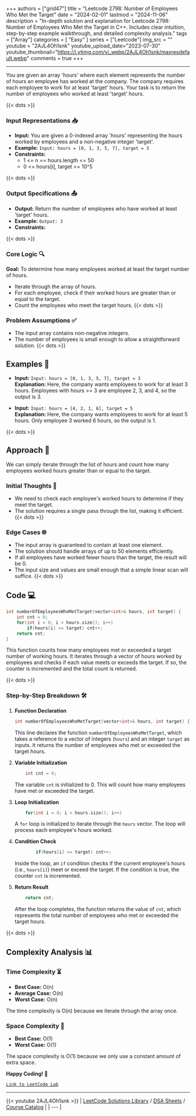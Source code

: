 
+++
authors = ["grid47"]
title = "Leetcode 2798: Number of Employees Who Met the Target"
date = "2024-02-01"
lastmod = "2024-11-06"
description = "In-depth solution and explanation for Leetcode 2798: Number of Employees Who Met the Target in C++. Includes clear intuition, step-by-step example walkthrough, and detailed complexity analysis."
tags = ["Array"]
categories = [
    "Easy"
]
series = ["Leetcode"]
img_src = ""
youtube = "2AJL4Oh1snk"
youtube_upload_date="2023-07-30"
youtube_thumbnail="https://i.ytimg.com/vi_webp/2AJL4Oh1snk/maxresdefault.webp"
comments = true
+++



---
You are given an array 'hours' where each element represents the number of hours an employee has worked at the company. The company requires each employee to work for at least 'target' hours. Your task is to return the number of employees who worked at least 'target' hours.
<!--more-->
{{< dots >}}
### Input Representations 📥
- **Input:** You are given a 0-indexed array 'hours' representing the hours worked by employees and a non-negative integer 'target'.
- **Example:** `Input: hours = [0, 1, 3, 5, 7], target = 3`
- **Constraints:**
	- 1 <= n == hours.length <= 50
	- 0 <= hours[i], target <= 10^5

{{< dots >}}
### Output Specifications 📤
- **Output:** Return the number of employees who have worked at least 'target' hours.
- **Example:** `Output: 3`
- **Constraints:**

{{< dots >}}
### Core Logic 🔍
**Goal:** To determine how many employees worked at least the target number of hours.

- Iterate through the array of hours.
- For each employee, check if their worked hours are greater than or equal to the target.
- Count the employees who meet the target hours.
{{< dots >}}
### Problem Assumptions ✅
- The input array contains non-negative integers.
- The number of employees is small enough to allow a straightforward solution.
{{< dots >}}
## Examples 🧩
- **Input:** `Input: hours = [0, 1, 3, 5, 7], target = 3`  \
  **Explanation:** Here, the company wants employees to work for at least 3 hours. Employees with hours >= 3 are employee 2, 3, and 4, so the output is 3.

- **Input:** `Input: hours = [4, 2, 1, 6], target = 5`  \
  **Explanation:** Here, the company wants employees to work for at least 5 hours. Only employee 3 worked 6 hours, so the output is 1.

{{< dots >}}
## Approach 🚀
We can simply iterate through the list of hours and count how many employees worked hours greater than or equal to the target.

### Initial Thoughts 💭
- We need to check each employee's worked hours to determine if they meet the target.
- The solution requires a single pass through the list, making it efficient.
{{< dots >}}
### Edge Cases 🌐
- The input array is guaranteed to contain at least one element.
- The solution should handle arrays of up to 50 elements efficiently.
- If all employees have worked fewer hours than the target, the result will be 0.
- The input size and values are small enough that a simple linear scan will suffice.
{{< dots >}}
## Code 💻
```cpp
int numberOfEmployeesWhoMetTarget(vector<int>& hours, int target) {
    int cnt = 0;
    for(int i = 0; i < hours.size(); i++)
        if(hours[i] >= target) cnt++;
    return cnt;
}
```

This function counts how many employees met or exceeded a target number of working hours. It iterates through a vector of hours worked by employees and checks if each value meets or exceeds the target. If so, the counter is incremented and the total count is returned.

{{< dots >}}
### Step-by-Step Breakdown 🛠️
1. **Function Declaration**
	```cpp
	int numberOfEmployeesWhoMetTarget(vector<int>& hours, int target) {
	```
	This line declares the function `numberOfEmployeesWhoMetTarget`, which takes a reference to a vector of integers (`hours`) and an integer `target` as inputs. It returns the number of employees who met or exceeded the target hours.

2. **Variable Initialization**
	```cpp
	    int cnt = 0;
	```
	The variable `cnt` is initialized to 0. This will count how many employees have met or exceeded the target.

3. **Loop Initialization**
	```cpp
	    for(int i = 0; i < hours.size(); i++)
	```
	A `for` loop is initialized to iterate through the `hours` vector. The loop will process each employee's hours worked.

4. **Condition Check**
	```cpp
	        if(hours[i] >= target) cnt++;
	```
	Inside the loop, an `if` condition checks if the current employee's hours (i.e., `hours[i]`) meet or exceed the target. If the condition is true, the counter `cnt` is incremented.

5. **Return Result**
	```cpp
	    return cnt;
	```
	After the loop completes, the function returns the value of `cnt`, which represents the total number of employees who met or exceeded the target hours.

{{< dots >}}
## Complexity Analysis 📊
### Time Complexity ⏳
- **Best Case:** O(n)
- **Average Case:** O(n)
- **Worst Case:** O(n)

The time complexity is O(n) because we iterate through the array once.

### Space Complexity 💾
- **Best Case:** O(1)
- **Worst Case:** O(1)

The space complexity is O(1) because we only use a constant amount of extra space.

**Happy Coding! 🎉**


[`Link to LeetCode Lab`](https://leetcode.com/problems/number-of-employees-who-met-the-target/description/)

---
{{< youtube 2AJL4Oh1snk >}}
| [LeetCode Solutions Library](https://grid47.xyz/leetcode/) / [DSA Sheets](https://grid47.xyz/sheets/) / [Course Catalog](https://grid47.xyz/courses/) |
| --- |
